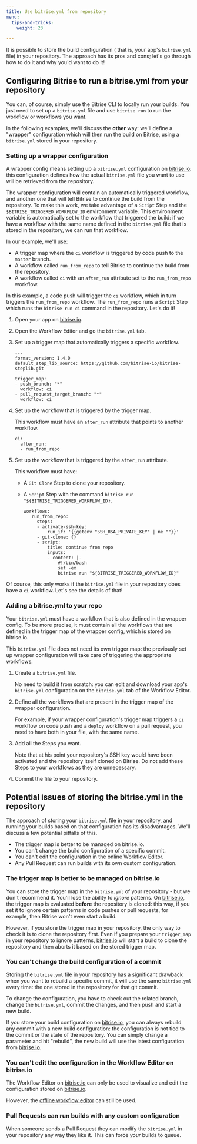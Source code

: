 ```yaml
---
title: Use bitrise.yml from repository
menu:
  tips-and-tricks:
    weight: 23

---
```

It is possible to store the build configuration ( that is, your app's `bitrise.yml` file) in your repository. The approach has its pros and cons; let's go through how to do it and why you'd want to do it!

## Configuring Bitrise to run a bitrise.yml from your repository

You can, of course, simply use the Bitrise CLI to locally run your builds. You just need to set up a `bitrise.yml` file and use `bitrise run` to run the workflow or workflows you want.

In the following examples, we'll discuss the **other** way: we'll define a "wrapper" configuration which will then run the build on Bitrise, using a `bitrise.yml` stored in your repository.

### Setting up a wrapper configuration

A wrapper config means setting up a `bitrise.yml` configuration on [bitrise.io](https://www.bitrise.io/): this configuration defines how the actual `bitrise.yml` file you want to use will be retrieved from the repository.

The wrapper configuration will contain an automatically triggered workflow, and another one that will tell Bitrise to continue the build from the repository. To make this work, we take advantage of a `Script` Step and the `$BITRISE_TRIGGERED_WORKFLOW_ID` environment variable. This environment variable is automatically set to the workflow that triggered the build: if we have a workflow with the same name defined in the `bitrise.yml` file that is stored in the repository, we can run that workflow.

In our example, we'll use:

* A trigger map where the `ci` workflow is triggered by code push to the `master` branch.
* A workflow called `run_from_repo` to tell Bitrise to continue the build from the repository.
* A workflow called `ci` with an `after_run` attribute set to the `run_from_repo` workflow.

In this example, a code push will trigger the `ci` workflow, which in turn triggers the `run_from_repo` workflow. The `run_from_repo` runs a `Script` Step which runs the `bitrise run ci` command in the repository. Let's do it!

1. Open your app on [bitrise.io](https://www.bitrise.io).
2. Open the Workflow Editor and go the `bitrise.yml` tab.
3. Set up a trigger map that automatically triggers a specific workflow.

       ---
       format_version: 1.4.0
       default_step_lib_source: https://github.com/bitrise-io/bitrise-steplib.git
        
       trigger_map:
       - push_branch: "*"
         workflow: ci
       - pull_request_target_branch: "*"
         workflow: ci
4. Set up the workflow that is triggered by the trigger map.

   This workflow must have an `after_run` attribute that points to another workflow.

       ci:
         after_run:
         - run_from_repo
5. Set up the workflow that is triggered by the `after_run` attribute.

   This workflow must have:
   * A `Git Clone` Step to clone your repository.
   * A `Script` Step with the command `bitrise run "${BITRISE_TRIGGERED_WORKFLOW_ID}`.

       ```
       workflows:
          run_from_repo:
            steps:
            - activate-ssh-key:
                run_if: '{{getenv "SSH_RSA_PRIVATE_KEY" | ne ""}}'
            - git-clone: {}
            - script:
                title: continue from repo
                inputs:
                - content: |-
                    #!/bin/bash
                    set -ex
                    bitrise run "${BITRISE_TRIGGERED_WORKFLOW_ID}"
       ```           

Of course, this only works if the `bitrise.yml` file in your repository does have a `ci` workflow. Let's see the details of that!

### Adding a bitrise.yml to your repo

Your `bitrise.yml` must have a workflow that is also defined in the wrapper config. To be more precise, it must contain all the workflows that are defined in the trigger map of the wrapper config, which is stored on bitrise.io.

This `bitrise.yml` file does not need its own trigger map: the previously set up wrapper configuration will take care of triggering the appropriate workflows.

1. Create a `bitrise.yml` file.

   No need to build it from scratch: you can edit and download your app's `bitrise.yml` configuration on the `bitrise.yml` tab of the Workflow Editor.
2. Define all the workflows that are present in the trigger map of the wrapper configuration.

   For example, if your wrapper configuration's trigger map triggers a `ci` workflow on code push and a `deploy` workflow on a pull request, you need to have both in your file, with the same name.
3. Add all the Steps you want.

   Note that at his point your repository's SSH key would have been activated and the repository itself cloned on Bitrise. Do not add these Steps to your workflows as they are unnecessary.
4. Commit the file to your repository.

## Potential issues of storing the bitrise.yml in the repository

The approach of storing your `bitrise.yml` file in your repository, and running your builds based on that configuration has its disadvantages. We'll discuss a few potential pitfalls of this.

* The trigger map is better to be managed on bitrise.io.
* You can't change the build configuration of a specific commit.
* You can't edit the configuration in the online Workflow Editor.
* Any Pull Request can run builds with its own custom configuration.

### The trigger map is better to be managed on bitrise.io

You can store the trigger map in the `bitrise.yml` of your repository - but we don't recommend it. You'll lose the ability to _ignore_ patterns. On [bitrise.io](https://www.bitrise.io), the  trigger map is evaluated **before** the repository is cloned: this way, if you set it to ignore certain patterns in code pushes or pull requests, for example, then Bitrise won't even start a build.

However, if you store the trigger map in your repository, the only way to check it is to clone the repository first. Even if you prepare your `trigger_map` in your repository to ignore patterns, [bitrise.io](https://www.bitrise.io) will start a build to clone the repository and then aborts it based on the stored trigger map.

### You can't change the build configuration of a commit

Storing the `bitrise.yml` file in your repository has a significant drawback when you want to rebuild a specific commit, it will use the same `bitrise.yml` every time: the one stored in the repository for that git commit.

To change the configuration, you have to check out the related branch, change the `bitrise.yml`, commit the changes, and then push and start a new build.

If you store your build configuration on [bitrise.io](https://www.bitrise.io), you can always rebuild any commit with a new build configuration: the configuration is not tied to the commit or the state of the repository. You can simply change a parameter and hit "rebuild", the new build will use the latest configuration from [bitrise.io](https://www.bitrise.io).

### You can't edit the configuration in the Workflow Editor on bitrise.io

The Workflow Editor on [bitrise.io](https://www.bitrise.io) can only be used to visualize and edit the configuration stored on [bitrise.io](https://www.bitrise.io).

However, the [offline workflow editor](https://github.com/bitrise-io/bitrise-workflow-editor) can still be used.

### Pull Requests can run builds with any custom configuration

When someone sends a Pull Request they can modify the `bitrise.yml` in your repository any way they like it. This can force _your_ builds to queue.
